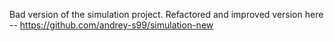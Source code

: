 Bad version of the simulation project. Refactored and improved version here -- https://github.com/andrey-s99/simulation-new
